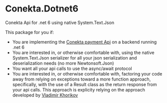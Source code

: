# Conekta.Dotnet6
Conekta Api for .net 6 using native System.Text.Json

This package for you if:
- You are implementing the [Conekta payment Api](https://developers.conekta.com/reference/autenticaci%C3%B3n) on a backend running .net 6
- You are interested in, or otherwise comfortable with, using the native System.Text.Json serializer for all your json serialization and deserialization needs (no more Newtonsoft.Json)
- You want all your api calls to use the async/await protocol
- You are interested in, or otherwise comfortable with, factoring your code away from relying on exceptions toward a more function approach, specifically, with the use of a Result class as the return response from your api calls.  This approach is explicity relying on the approach developed by [Vladimir Khorikov](https://enterprisecraftmanship.com)  
